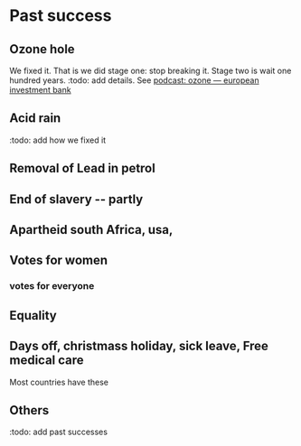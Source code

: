 # Past success

## Ozone hole 
We fixed it. That is we did stage one: stop breaking it. Stage two is wait one hundred years. :todo: add details.
See [podcast: ozone — european investment bank](https://www.eib.org/en/podcasts/series/ozone)

## Acid rain
:todo: add how we fixed it

## Removal of Lead in petrol

## End of slavery -- partly

## Apartheid south Africa, usa, 

## Votes for women
### votes for everyone

## Equality

## Days off, christmass holiday, sick leave, Free medical care
Most countries have these 

## Others
:todo: add past successes
